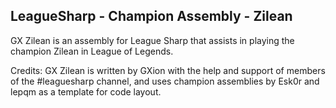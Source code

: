 LeagueSharp - Champion Assembly - Zilean
-----------

GX Zilean is an assembly for League Sharp that assists in playing the champion Zilean in League of Legends.

Credits:  GX Zilean is written by GXion with the help and support of members of the #leaguesharp channel, and uses champion assemblies by Esk0r and lepqm as a template for code layout.